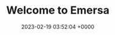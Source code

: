 ---
layout: 3dtest19
permalink: /empty/
title:  "Welcome to Emersa"
date:   2023-02-19 03:52:04 +0000
categories: jekyll update
---
